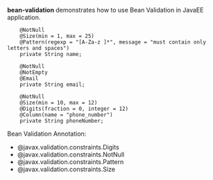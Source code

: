 
**bean-validation** demonstrates how to use Bean Validation in JavaEE application.

~~~
    @NotNull
    @Size(min = 1, max = 25)
    @Pattern(regexp = "[A-Za-z ]*", message = "must contain only letters and spaces")
    private String name;
~~~

~~~
    @NotNull
    @NotEmpty
    @Email
    private String email;
~~~

~~~
    @NotNull
    @Size(min = 10, max = 12)
    @Digits(fraction = 0, integer = 12)
    @Column(name = "phone_number")
    private String phoneNumber;
~~~

Bean Validation Annotation:

* @javax.validation.constraints.Digits
* @javax.validation.constraints.NotNull
* @javax.validation.constraints.Pattern
* @javax.validation.constraints.Size



